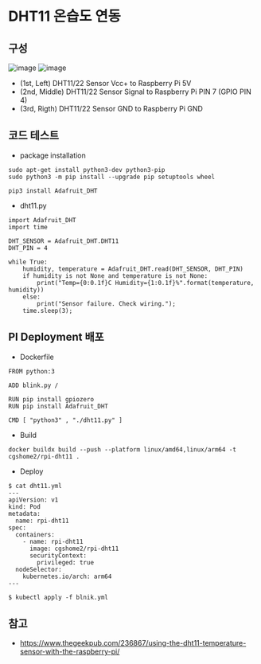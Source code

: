 # DHT11 온습도 연동 

## 구성
![image](https://user-images.githubusercontent.com/11453229/124472206-cbfd9480-ddd8-11eb-8183-6f22edd9f988.png)
![image](https://user-images.githubusercontent.com/11453229/126845447-dccd49af-436f-443f-9bc4-c0267c136618.png)
- (1st, Left) DHT11/22 Sensor Vcc+ to Raspberry Pi 5V
- (2nd, Middle) DHT11/22 Sensor Signal to Raspberry Pi PIN 7 (GPIO PIN 4)
- (3rd, Rigth) DHT11/22 Sensor GND to Raspberry Pi GND

## 코드 테스트
- package installation
```
sudo apt-get install python3-dev python3-pip
sudo python3 -m pip install --upgrade pip setuptools wheel

pip3 install Adafruit_DHT
```
- dht11.py
```
import Adafruit_DHT
import time
 
DHT_SENSOR = Adafruit_DHT.DHT11
DHT_PIN = 4
 
while True:
    humidity, temperature = Adafruit_DHT.read(DHT_SENSOR, DHT_PIN)
    if humidity is not None and temperature is not None:
        print("Temp={0:0.1f}C Humidity={1:0.1f}%".format(temperature, humidity))
    else:
        print("Sensor failure. Check wiring.");
    time.sleep(3);    
```

## PI Deployment 배포
- Dockerfile
```
FROM python:3

ADD blink.py /

RUN pip install gpiozero
RUN pip install Adafruit_DHT

CMD [ "python3" , "./dht11.py" ]
```
- Build
```
docker buildx build --push --platform linux/amd64,linux/arm64 -t cgshome2/rpi-dht11 .
```
- Deploy
```
$ cat dht11.yml
---
apiVersion: v1
kind: Pod
metadata:
  name: rpi-dht11
spec:
  containers:
    - name: rpi-dht11
      image: cgshome2/rpi-dht11 
      securityContext:
        privileged: true
  nodeSelector:
    kubernetes.io/arch: arm64
---

$ kubectl apply -f blnik.yml
```

## 참고
- https://www.thegeekpub.com/236867/using-the-dht11-temperature-sensor-with-the-raspberry-pi/

